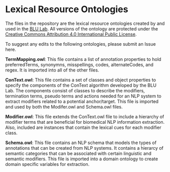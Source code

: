 # Lexical Resource Ontologies

<p>The files in the repository are the lexical resource ontologies created by and used in the <a href="http://blulab.chpc.utah.edu">BLU Lab</a>. All versions of the ontology are protected under the <a href="https://creativecommons.org/licenses/by/4.0/legalcode">Creative Commons Attribution 4.0 International Public License</a>.</p>

<p>To suggest any edits to the following ontologies, please submit an Issue here.</p>

<p><strong>TermMapping.owl</strong>: This file contains a list of annotation properties to hold preferredTerms, synonymns, misspellings, codes, alternateCodes, and regex. It is imported into all of the other files.</p> 

<p><strong>ConText.owl</strong>: This file contains a set of classes and object properties to specify the components of the ConText algorithm developed by the BLU Lab. The components consist of classes to describe the modifiers, termination terms, pseudo terms and actions needed for an NLP system to extract modifiers related to a potential anchor/target. This file is imported and used by both the Modifer.owl and Schema.owl files.</p>

<p><strong>Modifier.owl</strong>: This file extends the ConText.owl file to include a hierarchy of modifier terms that are beneficial for biomedical NLP information extraction. Also, included are instances that contain the lexical cues for each modifier class.</p>

<p><strong>Schema.owl</strong>: This file contains an NLP schema that models the types of annotations that can be created from NLP systems. It contains a hierarcy of semantic categories that can be associated with certain linguistic and semantic modifiers. This file is imported into a domain ontology to create domain specific variables for extraction. </p>
